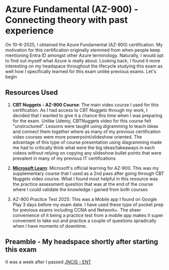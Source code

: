 # Azure Fundamental (AZ-900) - Connecting theory with past experience #

On 10-6-2025, I obtained the Azure Fundamental (AZ-900) certification. My motivation for this certification originally stemmed from when people keep mentioning Entra ID amongst other Azure terminology. Naturally, I would opt to find out myself what Azure is really about. Looking back, I found it more interesting on my headspace throughout the lifecycle studying this exam as well how I specifically learned for this exam unlike previous exams. Let's begin

## Resources Used ##
1. **CBT Nuggets - AZ-900 Course**: The main video course I used for this certification. As I had access to CBT Nuggets through my work, I decided that I wanted to give it a chance this time when I was preparing for the exam. Unlike Udemy, CBTNuggets video for this course felt "unstructured". Lessons were taught using digramming to teach ideas and connect them together where as many of my previous certification video courses were more powerpoint/slideshow oriented. The advantage of this type of course presentation using diagramming made me had to critically think what were the big ideas/takeaways in each videos without relying on copying any slideshow bullet points that were prevalent in many of my previous IT certifications
   
2. [**Microsoft Learn**](https://learn.microsoft.com/en-us/training/courses/az-900t00): Microsoft's official learning for AZ-900. This was my supplementary course that I used as a 2nd pass after going through CBT Nuggets video course. What I found most helpful in this resource was the practice assessment question that was at the end of the course where I could validate the knowledge i gained from both courses

3. AZ-900 Pracitce Test 2025: This was a Mobile app I found on Google Play 3 days before my exam date. I have used these type of pocket prep for previous exams including CCNA and Network+. The sheer convenience of it being a practice test from a mobile app makes it super convenient to take out and practice a couple of questions spradically when I have moments of downtime.

## Preamble - My headspace shortly after starting this exam ##
It was a week after I passed [JNCIS - ENT](https://github.com/bobchen48/Writeups/tree/main/JNCIS%20-%20ENT)
   
